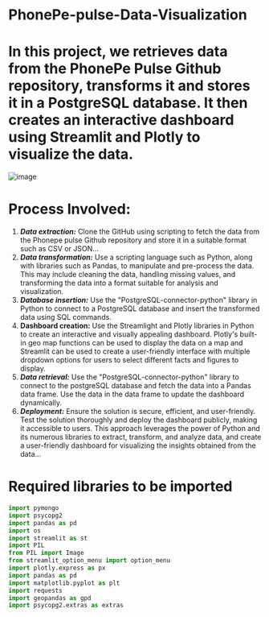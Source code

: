 # PhonePe-pulse-Data-Visualization

# In this project, we retrieves data from the PhonePe Pulse Github repository, transforms it and stores it in a PostgreSQL database. It then creates an interactive dashboard using Streamlit and Plotly to visualize the data.

![image](https://github.com/Raguldesire/PhonePe-pulse-Data-Visualization/assets/136821041/6cb11a23-4798-4462-91a3-c0bc7193d3c7)

# Process Involved:
1. ***Data extraction:*** Clone the GitHub using scripting to fetch the data from the
Phonepe pulse Github repository and store it in a suitable format such as CSV
or JSON...
2. ***Data transformation:*** Use a scripting language such as Python, along with
libraries such as Pandas, to manipulate and pre-process the data. This may
include cleaning the data, handling missing values, and transforming the data
into a format suitable for analysis and visualization.
3. ***Database insertion:*** Use the "PostgreSQL-connector-python" library in Python to
connect to a PostgreSQL database and insert the transformed data using SQL
commands.
4. **Dashboard creation:** Use the Streamlight and Plotly libraries in Python to create
an interactive and visually appealing dashboard. Plotly's built-in geo map
functions can be used to display the data on a map and Streamlit can be used
to create a user-friendly interface with multiple dropdown options for users to
select different facts and figures to display.
5. ***Data retrieval:*** Use the "PostgreSQL-connector-python" library to connect to the
postgreSQL database and fetch the data into a Pandas data frame. Use the data in
the data frame to update the dashboard dynamically.
6. ***Deployment:*** Ensure the solution is secure, efficient, and user-friendly. Test
the solution thoroughly and deploy the dashboard publicly, making it
accessible to users.
This approach leverages the power of Python and its numerous libraries to extract,
transform, and analyze data, and create a user-friendly dashboard for visualizing
the insights obtained from the data...

# Required libraries to be imported
```python
import pymongo
import psycopg2
import pandas as pd
import os
import streamlit as st
import PIL 
from PIL import Image
from streamlit_option_menu import option_menu
import plotly.express as px
import pandas as pd
import matplotlib.pyplot as plt
import requests
import geopandas as gpd
import psycopg2.extras as extras
```
